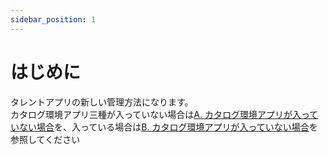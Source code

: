 ```yaml
---
sidebar_position: 1
---
```

# はじめに

タレントアプリの新しい管理方法になります。  
カタログ環境アプリ三種が入っていない場合は[A. カタログ環境アプリが入っていない場合](A/prepare-iphone.md)を、入っている場合は[B. カタログ環境アプリが入っていない場合](B.md)を参照してください